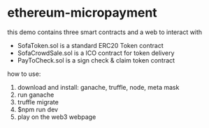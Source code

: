 # ethereum-micropayment

this demo contains three smart contracts and a web to interact with
- SofaToken.sol is a standard ERC20 Token contract
- SofaCrowdSale.sol is a ICO contract for token delivery
- PayToCheck.sol is a sign check & claim token contract

how to use:
1. download and install: ganache, truffle, node, meta mask
2. run ganache
3. truffle migrate
4. $npm run dev
5. play on the web3 webpage
